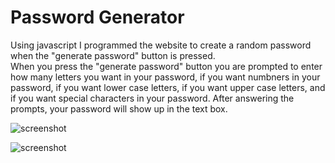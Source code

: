 # Password Generator
Using javascript I programmed the website to create a random password when the "generate password" button is pressed.  
When you press the "generate password" button you are prompted to enter how many letters you want in your password, if you want numbners in your password, if you want lower case letters, if you want upper case letters, and if you want special characters in your password.  After answering the prompts, your password will show up in the text box.

![screenshot]("Untitled.png")


![screenshot]("screenshot2.png)
